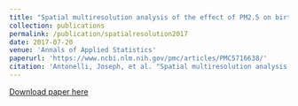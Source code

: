 ```yaml
---
title: "Spatial multiresolution analysis of the effect of PM2.5 on birth weights"
collection: publications
permalink: /publication/spatialresolution2017
date: 2017-07-20
venue: 'Annals of Applied Statistics'
paperurl: 'https://www.ncbi.nlm.nih.gov/pmc/articles/PMC5716638/'
citation: 'Antonelli, Joseph, et al. "Spatial multiresolution analysis of the effect of PM2. 5 on birth weights." The annals of applied statistics 11.2 (2017): 792.'
---
```


[Download paper here](https://jantonelli111.github.io/files/AOAS1018.pdf)
